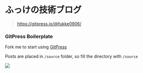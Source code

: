 # ふっけの技術ブログ
> https://gitpress.io/@fukke0906/

### GitPress Boilerplate

Fork me to start using [GitPress](https://gitpress.io)

Posts are placed in `/source` folder, so fill the directory with `/source`

![](https://github.com/gitpress-io/boilerplate/blob/master/screenshot.jpg)
